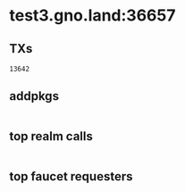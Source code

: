 # test3.gno.land:36657

## TXs
```
13642
```

## addpkgs
```
```

## top realm calls
```
```

## top faucet requesters
```
```

